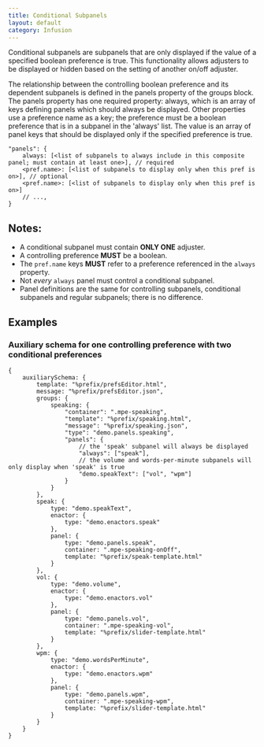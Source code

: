 ```yaml
---
title: Conditional Subpanels
layout: default
category: Infusion
---
```


Conditional subpanels are subpanels that are only displayed if the value of a specified boolean preference is true. This functionality allows adjusters to be displayed or hidden based on the setting of another on/off adjuster.

The relationship between the controlling boolean preference and its dependent subpanels is defined in the panels property of the groups block. The panels property has one required property: always, which is an array of keys defining panels which should always be displayed. Other properties use a preference name as a key; the preference must be a boolean preference that is in a subpanel in the 'always' list. The value is an array of panel keys that should be displayed only if the specified preference is true.

```snippet
"panels": {
    always: [<list of subpanels to always include in this composite panel; must contain at least one>], // required
    <pref.name>: [<list of subpanels to display only when this pref is on>], // optional
    <pref.name>: [<list of subpanels to display only when this pref is on>]
    // ...,
}
```

## Notes:

* A conditional subpanel must contain **ONLY ONE** adjuster.
* A controlling preference **MUST** be a boolean.
* The `pref.name` keys **MUST** refer to a preference referenced in the `always` property.
* Not _every_ `always` panel must control a conditional subpanel.
* Panel definitions are the same for controlling subpanels, conditional subpanels and regular subpanels; there is no difference.

## Examples

### Auxiliary schema for one controlling preference with two conditional preferences

```json5
{
    auxiliarySchema: {
        template: "%prefix/prefsEditor.html",
        message: "%prefix/prefsEditor.json",
        groups: {
            speaking: {
                "container": ".mpe-speaking",
                "template": "%prefix/speaking.html",
                "message": "%prefix/speaking.json",
                "type": "demo.panels.speaking",
                "panels": {
                    // the 'speak' subpanel will always be displayed
                    "always": ["speak"],
                    // the volume and words-per-minute subpanels will only display when 'speak' is true
                    "demo.speakText": ["vol", "wpm"]
                }
            }
        },
        speak: {
            type: "demo.speakText",
            enactor: {
                type: "demo.enactors.speak"
            },
            panel: {
                type: "demo.panels.speak",
                container: ".mpe-speaking-onOff",
                template: "%prefix/speak-template.html"
            }
        },
        vol: {
            type: "demo.volume",
            enactor: {
                type: "demo.enactors.vol"
            },
            panel: {
                type: "demo.panels.vol",
                container: ".mpe-speaking-vol",
                template: "%prefix/slider-template.html"
            }
        },
        wpm: {
            type: "demo.wordsPerMinute",
            enactor: {
                type: "demo.enactors.wpm"
            },
            panel: {
                type: "demo.panels.wpm",
                container: ".mpe-speaking-wpm",
                template: "%prefix/slider-template.html"
            }
        }
    }
}
```
